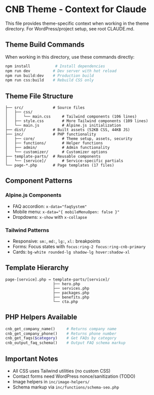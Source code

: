 # CNB Theme - Context for Claude

This file provides theme-specific context when working in the theme directory.
For WordPress/project setup, see root CLAUDE.md.

## Theme Build Commands

When working in this directory, use these commands directly:

```bash
npm install           # Install dependencies
npm run dev          # Dev server with hot reload
npm run build:dev    # Production build
npm run css:build    # Rebuild CSS only
```

## Theme File Structure

```
├── src/             # Source files
│   ├── css/
│   │   └── main.css     # Tailwind components (106 lines)
│   ├── style.css        # More Tailwind components (109 lines)
│   └── main.js          # Alpine.js initialization
├── dist/            # Built assets (52KB CSS, 44KB JS)
├── inc/             # PHP functionality
│   ├── core/            # Theme setup, assets, security
│   ├── functions/       # Helper functions
│   ├── admin/           # Admin functionality
│   └── customizer/      # Customizer options
├── template-parts/  # Reusable components
│   └── [service]/       # Service-specific partials
└── page-*.php       # Page templates (17 files)
```

## Component Patterns

### Alpine.js Components
- FAQ accordion: `x-data="faqSystem"`
- Mobile menu: `x-data="{ mobileMenuOpen: false }"`
- Dropdowns: `x-show` with `x-collapse`

### Tailwind Patterns
- Responsive: `sm:`, `md:`, `lg:`, `xl:` breakpoints
- Forms: Focus states with `focus:ring-2 focus:ring-cnb-primary`
- Cards: `bg-white rounded-lg shadow-lg hover:shadow-xl`

## Template Hierarchy

```
page-[service].php → template-parts/[service]/
                     ├── hero.php
                     ├── services.php
                     ├── packages.php
                     ├── benefits.php
                     └── cta.php
```

## PHP Helpers Available

```php
cnb_get_company_name()     # Returns company name
cnb_get_company_phone()    # Returns phone number
cnb_get_faqs($category)    # Get FAQs by category
cnb_output_faq_schema()    # Output FAQ schema markup
```

## Important Notes

- All CSS uses Tailwind utilities (no custom CSS)
- Contact forms need WordPress nonce/sanitization (TODO)
- Image helpers in `inc/image-helpers/`
- Schema markup via `inc/functions/schema-seo.php`